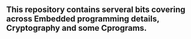 ## This repository contains serveral bits covering across Embedded programming details, Cryptography and some Cprograms.
